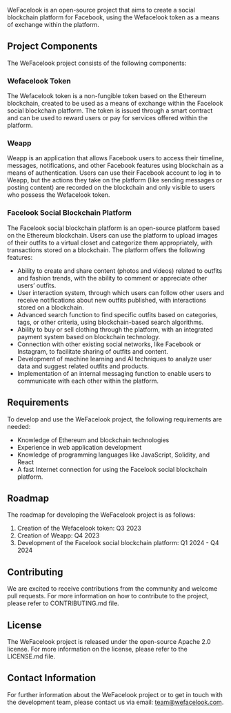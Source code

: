 WeFacelook is an open-source project that aims to create a social blockchain platform for Facebook, using the Wefacelook token as a means of exchange within the platform.

## Project Components

The WeFacelook project consists of the following components:

### Wefacelook Token

The Wefacelook token is a non-fungible token based on the Ethereum blockchain, created to be used as a means of exchange within the Facelook social blockchain platform. The token is issued through a smart contract and can be used to reward users or pay for services offered within the platform.

### Weapp

Weapp is an application that allows Facebook users to access their timeline, messages, notifications, and other Facebook features using blockchain as a means of authentication. Users can use their Facebook account to log in to Weapp, but the actions they take on the platform (like sending messages or posting content) are recorded on the blockchain and only visible to users who possess the Wefacelook token.

### Facelook Social Blockchain Platform

The Facelook social blockchain platform is an open-source platform based on the Ethereum blockchain. Users can use the platform to upload images of their outfits to a virtual closet and categorize them appropriately, with transactions stored on a blockchain. The platform offers the following features:

- Ability to create and share content (photos and videos) related to outfits and fashion trends, with the ability to comment or appreciate other users’ outfits.
- User interaction system, through which users can follow other users and receive notifications about new outfits published, with interactions stored on a blockchain.
- Advanced search function to find specific outfits based on categories, tags, or other criteria, using blockchain-based search algorithms.
- Ability to buy or sell clothing through the platform, with an integrated payment system based on blockchain technology.
- Connection with other existing social networks, like Facebook or Instagram, to facilitate sharing of outfits and content.
- Development of machine learning and AI techniques to analyze user data and suggest related outfits and products.
- Implementation of an internal messaging function to enable users to communicate with each other within the platform.

## Requirements

To develop and use the WeFacelook project, the following requirements are needed:

- Knowledge of Ethereum and blockchain technologies
- Experience in web application development
- Knowledge of programming languages like JavaScript, Solidity, and React
- A fast Internet connection for using the Facelook social blockchain platform.

## Roadmap

The roadmap for developing the WeFacelook project is as follows:

1. Creation of the Wefacelook token: Q3 2023
2. Creation of Weapp: Q4 2023
3. Development of the Facelook social blockchain platform: Q1 2024 - Q4 2024

## Contributing

We are excited to receive contributions from the community and welcome pull requests. For more information on how to contribute to the project, please refer to CONTRIBUTING.md file.

## License

The WeFacelook project is released under the open-source Apache 2.0 license. For more information on the license, please refer to the LICENSE.md file.

## Contact Information

For further information about the WeFacelook project or to get in touch with the development team, please contact us via email: team@wefacelook.com.

